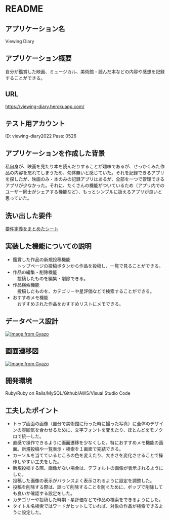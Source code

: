 # README

## アプリケーション名
Viewing Diary

## アプリケーション概要
自分が鑑賞した映画、ミュージカル、美術館・読んだ本などの内容や感想を記録することができる。

## URL
https://viewing-diary.herokuapp.com/

## テスト用アカウント 
ID: viewing-diary2022
Pass: 0526

## アプリケーションを作成した背景
私自身が、映画を見たり本を読んだりすることが趣味であるが、せっかくみた作品の内容を忘れてしまうため、勿体無いと感じていた。それを記録できるアプリを探したが、映画のみ・本のみの記録アプリはあるが、全部を一つで管理できるアプリが少なかった。それに、たくさんの機能がついているため（アプリ内でのユーザー同士がシェアする機能など）、もっとシンプルに扱えるアプリが良いと思っていた。

## 洗い出した要件
[要件定義をまとめたシート](https://docs.google.com/spreadsheets/d/1oAsrCfc5SafZV1x2eWmxeaelYuuJp70ixFnayt3zNPU/edit?usp=sharing)

## 実装した機能についての説明
* 鑑賞した作品の新規投稿機能  
　トップページの投稿ボタンから作品を投稿し、一覧で見ることができる。
* 作品の編集・削除機能  
　投稿したものを編集・削除できる。
* 作品検索機能  
　投稿したものを、カテゴリーや星評価などで検索することができる。
* おすすめメモ機能  
　おすすめされた作品をおすすめリストにメモできる。

## データベース設計　
[![Image from Gyazo](https://i.gyazo.com/45bae6e799c3d62fd1b10c92b861fb12.png)](https://gyazo.com/45bae6e799c3d62fd1b10c92b861fb12)
## 画面遷移図　
[![Image from Gyazo](https://i.gyazo.com/87006dc078f186bedf8ebcf5ef820267.png)](https://gyazo.com/87006dc078f186bedf8ebcf5ef820267)

## 開発環境　
Ruby/Ruby on Rails/MySQL/Github/AWS/Visual Studio Code

## 工夫したポイント 
* トップ画面の画像（自分で美術館に行った時に撮った写真）に全体のデザインの雰囲気を合わせるために、文字フォントを変えたり、ほとんどをモノクロで統一した。
* 直感で操作できるように画面遷移を少なくした。特におすすめメモ機能の画面。新規投稿や一覧表示・検索を１画面で完結できる。
* カーソルを当てているところの色を変えたり、大きさを変化させることで操作しやすい工夫をした。
* 新規投稿する際、画像がない場合は、デフォルトの画像が表示されるようにした。
* 投稿した画像の表示がバランスよく表示されるように設定を調整した。
* 投稿を削除する際は、誤って削除することを防ぐために、ポップで削除しても良いか確認する設定をした。
* カテゴリーや投稿した時期・星評価などで作品の検索をできるようにした。
* タイトル名検索ではワードがヒットしていれば、対象の作品が検索できるように設定した。



